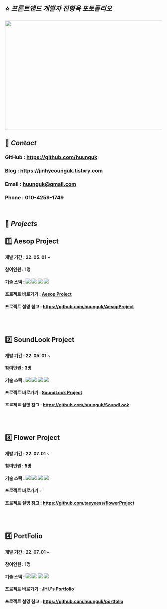 ## ⭐ _프론트앤드 개발자 진형욱 포토폴리오_
<img src="https://user-images.githubusercontent.com/100752008/177001479-896920c6-8534-4b59-aa04-0f54f29ae473.jpg" width=600 height=350>

<br>

## 📲 _Contact_
### GitHub : <https://github.com/huunguk> <br>
### Blog : <https://jinhyeounguk.tistory.com> <br>
### Email : huunguk@gmail.com <br>
### Phone : 010-4259-1749 <br>

<br>

## 📌 _Projects_ 
## 1️⃣ Aesop Project
#### 개발 기간 : 22. 05. 01 ~ <br>
#### 참여인원 : 1명<br>
#### 기술 스택 : <img src="https://img.shields.io/badge/Figma-F24E1E?style=for-the-badg=flat-square&logo=Figma&logoColor=white"/> <img src="https://img.shields.io/badge/Html-E34F26?style=for-the-badg=flat-square&logo=Html5&logoColor=white"/> <img src="https://img.shields.io/badge/Css-1572B6?style=for-the-badg=flat-square&logo=Css3&logoColor=white"/> <img src="https://img.shields.io/badge/Javascript-F7DF1E?style=for-the-badg=flat-square&logo=Javascript&logoColor=white"/>
  
#### 프로젝트 바로가기 : [Aesop Project](https://huunguk.github.io/AesopProject/)
#### 프로젝트 설명 참고 : <https://github.com/huunguk/AesopProject>
  <br>
  <br>

## 2️⃣ SoundLook Project
#### 개발 기간 : 22. 05. 01 ~ <br>
#### 참여인원 : 3명<br>
#### 기술 스택 : <img src="https://img.shields.io/badge/Figma-F24E1E?style=for-the-badg=flat-square&logo=Figma&logoColor=white"/> <img src="https://img.shields.io/badge/Html-E34F26?style=for-the-badg=flat-square&logo=Html5&logoColor=white"/> <img src="https://img.shields.io/badge/Css-1572B6?style=for-the-badg=flat-square&logo=Css3&logoColor=white"/> <img src="https://img.shields.io/badge/Javascript-F7DF1E?style=for-the-badg=flat-square&logo=Javascript&logoColor=white"/>
  
#### 프로젝트 바로가기 : [SoundLook Project](https://huunguk.github.io/SoundLook/)
#### 프로젝트 설명 참고 : <https://github.com/huunguk/SoundLook>
  <br>
  <br>

## 3️⃣ Flower Project 
#### 개발 기간 : 22. 07. 01 ~ <br>
#### 참여인원 : 5명<br>
#### 기술 스택 : <img src="https://img.shields.io/badge/Figma-F24E1E?style=for-the-badg=flat-square&logo=Figma&logoColor=white"/> <img src="https://img.shields.io/badge/Html-E34F26?style=for-the-badg=flat-square&logo=Html5&logoColor=white"/> <img src="https://img.shields.io/badge/Css-1572B6?style=for-the-badg=flat-square&logo=Css3&logoColor=white"/> <img src="https://img.shields.io/badge/Javascript-F7DF1E?style=for-the-badg=flat-square&logo=Javascript&logoColor=white"/>
  
#### 프로젝트 바로가기 : 
#### 프로젝트 설명 참고 : <https://github.com/taeyeess/flowerProject>
  <br>
  <br>
  
## 4️⃣ PortFolio 
#### 개발 기간 : 22. 07. 01 ~ <br>
#### 참여인원 : 1명<br>
#### 기술 스택 : <img src="https://img.shields.io/badge/Figma-F24E1E?style=for-the-badg=flat-square&logo=Figma&logoColor=white"/> <img src="https://img.shields.io/badge/Html-E34F26?style=for-the-badg=flat-square&logo=Html5&logoColor=white"/> <img src="https://img.shields.io/badge/Css-1572B6?style=for-the-badg=flat-square&logo=Css3&logoColor=white"/> <img src="https://img.shields.io/badge/Javascript-F7DF1E?style=for-the-badg=flat-square&logo=Javascript&logoColor=white"/>
  
#### 프로젝트 바로가기 : [JHU's Portfolio](https://huunguk.github.io/portfolio/)
#### 프로젝트 설명 참고 : <https://github.com/huunguk/portfolio>
